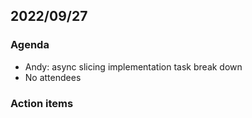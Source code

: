 ## 2022/09/27

### Agenda

- Andy: async slicing implementation task break down
- No attendees

### Action items
